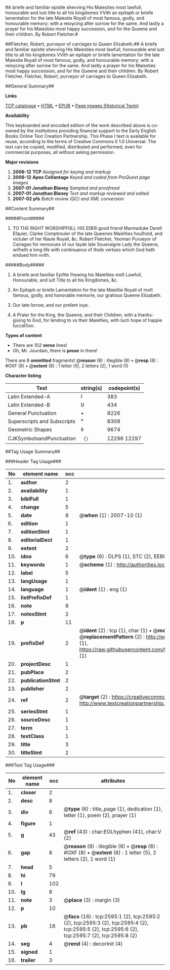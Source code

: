 #A briefe and familiar epistle shevving His Maiesties most lawfull, honourable and iust title to all his kingdomes VVith an epitaph or briefe lamentation for the late Maiestie Royall of most famous, godly, and honourable memory: with a reioycing after sorrow for the same. And lastly a prayer for his Maiesties most happy succession, and for the Queene and their children. By Robert Fletcher.#

##Fletcher, Robert, purveyor of carriages to Queen Elizabeth.##
A briefe and familiar epistle shevving His Maiesties most lawfull, honourable and iust title to all his kingdomes VVith an epitaph or briefe lamentation for the late Maiestie Royall of most famous, godly, and honourable memory: with a reioycing after sorrow for the same. And lastly a prayer for his Maiesties most happy succession, and for the Queene and their children. By Robert Fletcher.
Fletcher, Robert, purveyor of carriages to Queen Elizabeth.

##General Summary##

**Links**

[TCP catalogue](http://www.ota.ox.ac.uk/tcp/)  • 
[HTML](http://tei.it.ox.ac.uk/tcp/Texts-HTML/free/A00/A00981.html)  • 
[EPUB](http://tei.it.ox.ac.uk/tcp/Texts-EPUB/free/A00/A00981.epub) • 
[Page images (Historical Texts)](https://data.historicaltexts.jisc.ac.uk/view?pubId=eebo-99838228e&pageId=eebo-99838228e-2595-1)

**Availability**

This keyboarded and encoded edition of the
	       work described above is co-owned by the institutions
	       providing financial support to the Early English Books
	       Online Text Creation Partnership. This Phase I text is
	       available for reuse, according to the terms of Creative
	       Commons 0 1.0 Universal. The text can be copied,
	       modified, distributed and performed, even for
	       commercial purposes, all without asking permission.

**Major revisions**

1. __2006-12__ __TCP__ *Assigned for keying and markup*
1. __2006-12__ __Apex CoVantage__ *Keyed and coded from ProQuest page images*
1. __2007-01__ __Jonathan Blaney__ *Sampled and proofread*
1. __2007-01__ __Jonathan Blaney__ *Text and markup reviewed and edited*
1. __2007-02__ __pfs__ *Batch review (QC) and XML conversion*

##Content Summary##

#####Front#####

1. TO THE RIGHT WORSHIPFƲLL HIS EƲER good friend Marmaduke Darell Eſquier, Clarke Comptrouler of the late Queenes Maieſties houſhold, and victuler of her Nauie Royall, &c. Robert Fletcher, Yeoman Purueyor of Cariages for remooues of our ſayde late Soueraigne Lady the Queene, wiſheth a long life with continuance of thoſe vertues which God hath endued him vvith.

#####Body#####

1. A briefe and familiar Epiſtle ſhewing his Maieſties moſt Lawfull, Honourable, and iuſt Title to all his Kingdomes, &c.

1. An Epitaph or briefe Lamentation for the late Maieſtie Royall of moſt famous, godly, and honorable memorie, our gratious Queene Elizabeth.

1. Our late ſorrow, and our preſent ioye.

1. A Praier for the King, the Queene, and their Children, with a thanks-giuing to God, for ſending to vs their Maieſties, with ſuch hope of happie ſucceſſion.

**Types of content**

  * There are 102 **verse** lines!
  * Oh, Mr. Jourdain, there is **prose** in there!

There are 8 **ommitted** fragments! 
 @__reason__ (8) : illegible (8)  •  @__resp__ (8) : #OXF (8)  •  @__extent__ (8) : 1 letter (5), 2 letters (2), 1 word (1)

**Character listing**


|Text|string(s)|codepoint(s)|
|---|---|---|
|Latin Extended-A|ſ|383|
|Latin Extended-B|Ʋ|434|
|General Punctuation|•|8226|
|Superscripts             and Subscripts|⁴|8308|
|Geometric Shapes|◊|9674|
|CJKSymbolsandPunctuation|〈〉|12296 12297|

##Tag Usage Summary##

###Header Tag Usage###

|No|element name|occ|attributes|
|---|---|---|---|
|1.|__author__|2||
|2.|__availability__|1||
|3.|__biblFull__|1||
|4.|__change__|5||
|5.|__date__|8| @__when__ (1) : 2007-10 (1)|
|6.|__edition__|1||
|7.|__editionStmt__|1||
|8.|__editorialDecl__|1||
|9.|__extent__|2||
|10.|__idno__|6| @__type__ (6) : DLPS (1), STC (2), EEBO-CITATION (1), PROQUEST (1), VID (1)|
|11.|__keywords__|1| @__scheme__ (1) : http://authorities.loc.gov/ (1)|
|12.|__label__|5||
|13.|__langUsage__|1||
|14.|__language__|1| @__ident__ (1) : eng (1)|
|15.|__listPrefixDef__|1||
|16.|__note__|8||
|17.|__notesStmt__|2||
|18.|__p__|11||
|19.|__prefixDef__|2| @__ident__ (2) : tcp (1), char (1)  •  @__matchPattern__ (2) : ([0-9\-]+):([0-9IVX]+) (1), (.+) (1)  •  @__replacementPattern__ (2) : http://eebo.chadwyck.com/downloadtiff?vid=$1&page=$2 (1), https://raw.githubusercontent.com/textcreationpartnership/Texts/master/tcpchars.xml#$1 (1)|
|20.|__projectDesc__|1||
|21.|__pubPlace__|2||
|22.|__publicationStmt__|2||
|23.|__publisher__|2||
|24.|__ref__|2| @__target__ (2) : https://creativecommons.org/publicdomain/zero/1.0/ (1), http://www.textcreationpartnership.org/docs/. (1)|
|25.|__seriesStmt__|1||
|26.|__sourceDesc__|1||
|27.|__term__|1||
|28.|__textClass__|1||
|29.|__title__|3||
|30.|__titleStmt__|2||


###Text Tag Usage###

|No|element name|occ|attributes|
|---|---|---|---|
|1.|__closer__|2||
|2.|__desc__|8||
|3.|__div__|6| @__type__ (6) : title_page (1), dedication (1), letter (1), poem (2), prayer (1)|
|4.|__figure__|1||
|5.|__g__|43| @__ref__ (43) : char:EOLhyphen (41), char:V (2)|
|6.|__gap__|8| @__reason__ (8) : illegible (8)  •  @__resp__ (8) : #OXF (8)  •  @__extent__ (8) : 1 letter (5), 2 letters (2), 1 word (1)|
|7.|__head__|5||
|8.|__hi__|79||
|9.|__l__|102||
|10.|__lg__|8||
|11.|__note__|3| @__place__ (3) : margin (3)|
|12.|__p__|10||
|13.|__pb__|16| @__facs__ (16) : tcp:2595:1 (2), tcp:2595:2 (2), tcp:2595:3 (2), tcp:2595:4 (2), tcp:2595:5 (2), tcp:2595:6 (2), tcp:2595:7 (2), tcp:2595:8 (2)|
|14.|__seg__|4| @__rend__ (4) : decorInit (4)|
|15.|__signed__|1||
|16.|__trailer__|3||
